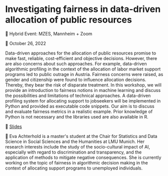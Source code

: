 # Investigating fairness in data-driven allocation of public resources

📍 Hybrid Event: MZES, Mannheim + Zoom

📆 October 26, 2022

Data-driven approaches for the allocation of public resources promise to make fast, reliable, cost-efficient and objective decisions. However, there are also concerns about such approaches. For example, data-driven algorithmic profiling in the context of the allocation of labor market support programs led to public outrage in Austria. Fairness concerns were raised, as gender and citizenship were found to influence allocation decisions. Thereby, they bear the risk of disparate treatment. In this workshop, we will provide an introduction to fairness notions in machine learning and discuss the possibilities and limitations of technical approaches. A data-driven profiling system for allocating support to jobseekers will be implemented in Python and provided as executable code snippets. Our aim is to discuss and evaluate fairness metrics in a realistic example. Prior knowledge of Python is not necessary and the libraries used are also available in R.

📝 [Slides](https://github.com/SocialScienceDataLab/fairness-allocation/blob/main/fairness-data-driven-public.pdf)

👤 Eva Achterhold is a master's student at the Chair for Statistics and Data Science in Social Sciences and the Humanities at LMU Munich. Her research interests include the study of the socio-cultural impact of AI, especially with regard to discrimination and transparency, and the application of methods to mitigate negative consequences. She is currently working on the topic of fairness in algorithmic decision making in the context of allocating support programs to unemployed individuals.

